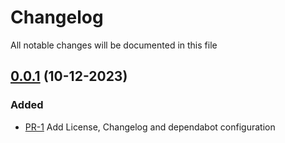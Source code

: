 # Changelog

All notable changes will be documented in this file

## [0.0.1](https://github.com/pablobascunana/androidExpenseApp/compare/master...develop) (10-12-2023)

### Added
* [PR-1](https://github.com/pablobascunana/androidExpenseApp/pull/1) Add License, Changelog and dependabot configuration
